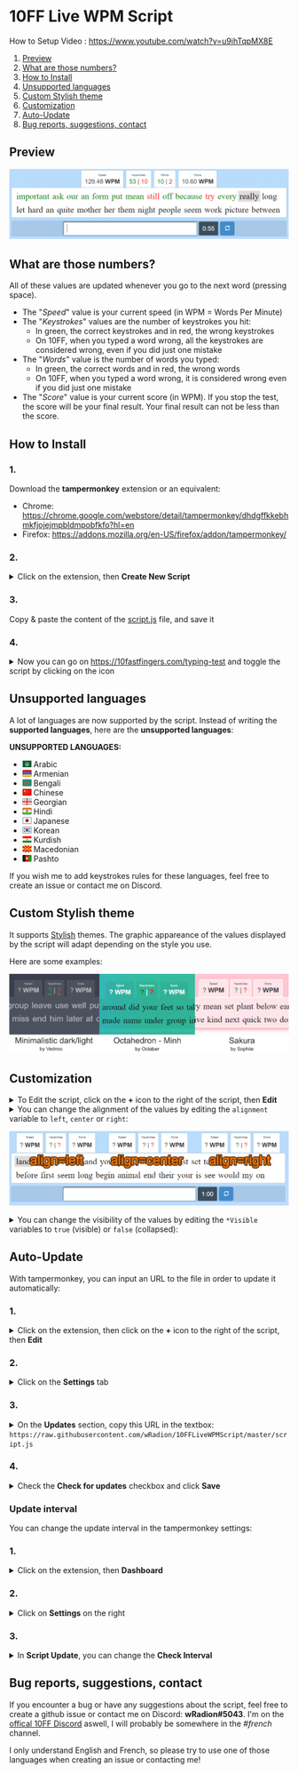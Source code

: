 # 10FF Live WPM Script

How to Setup Video : https://www.youtube.com/watch?v=u9ihTqpMX8E

1. [Preview](#preview)
2. [What are those numbers?](#what-are-those-numbers)
3. [How to Install](#how-to-install)
4. [Unsupported languages](#unsupported-languages)
5. [Custom Stylish theme](#custom-stylish-theme)
6. [Customization](#customization)
7. [Auto-Update](#auto-update)
8. [Bug reports, suggestions, contact](#bug-reports-suggestions-contact)

## Preview

![Preview](./README/preview.png)

## What are those numbers?

All of these values are updated whenever you go to the next word (pressing space).

- The "_Speed_" value is your current speed (in WPM = Words Per Minute)
- The "_Keystrokes_" values are the number of keystrokes you hit:
  - In green, the correct keystrokes and in red, the wrong keystrokes
  - On 10FF, when you typed a word wrong, all the keystrokes are considered wrong, even if you did just one mistake
- The "_Words_" value is the number of words you typed:
  - In green, the correct words and in red, the wrong words
  - On 10FF, when you typed a word wrong, it is considered wrong even if you did just one mistake
- The "_Score_" value is your current score (in WPM). If you stop the test, the score will be your final result. Your final result can not be less than the score.

## How to Install

### 1.
Download the **tampermonkey** extension or an equivalent:
- Chrome: https://chrome.google.com/webstore/detail/tampermonkey/dhdgffkkebhmkfjojejmpbldmpobfkfo?hl=en
- Firefox: https://addons.mozilla.org/en-US/firefox/addon/tampermonkey/

### 2.
<details>
  <summary>Click on the extension, then <b>Create New Script</b></summary>

  ![Image](./README/1.png)
</details>

### 3.
Copy & paste the content of the [script.js](./script.js) file, and save it

### 4.
<details>
  <summary>Now you can go on <a href="https://10fastfingers.com/typing-test/">https://10fastfingers.com/typing-test</a> and toggle the script by clicking on the icon</summary>

  ![Image](./README/2.png)
</details>

## Unsupported languages

A lot of languages are now supported by the script. Instead of writing the **supported languages**, here are the **unsupported languages**:

**UNSUPPORTED LANGUAGES:**
- ![Arabic](./README/flags/arabic.png) Arabic
- ![AM](./README/flags/am.png) Armenian
- ![BD](./README/flags/bd.png) Bengali
- ![CN](./README/flags/cn.png) Chinese
- ![GE](./README/flags/ge.png) Georgian
- ![IN](./README/flags/in.png) Hindi
- ![JP](./README/flags/jp.png) Japanese
- ![KR](./README/flags/kr.png) Korean
- ![Kurdish](./README/flags/kurdish.png) Kurdish
- ![MK](./README/flags/mk.png) Macedonian
- ![AF](./README/flags/af.png) Pashto

If you wish me to add keystrokes rules for these languages, feel free to create an issue or contact me on Discord.

## Custom Stylish theme

It supports [Stylish](https://chrome.google.com/webstore/detail/stylish-custom-themes-for/fjnbnpbmkenffdnngjfgmeleoegfcffe?hl=en) themes. The graphic appareance of the values displayed by the script will adapt depending on the style you use.

Here are some examples:

![Styles Preview](./README/preview_styles.png)

## Customization

<details>
  <summary>To Edit the script, click on the <b>+</b> icon to the right of the script, then <b>Edit</b></summary>

  ![Image](./README/auto-update/1-1.gif)
</details>

<details>
  <summary>You can change the alignment of the values by editing the <code>alignment</code> variable to <code>left</code>, <code>center</code> or <code>right</code>:</summary>


  ![CustomAlignment](./README/custom_align.png)
</details>

![Alignments](./README/alignments.png)

<details>
  <summary>You can change the visibility of the values by editing the <code>*Visible</code> variables to <code>true</code> (visible) or <code>false</code> (collapsed):</summary>

  ![CustomVisibility](./README/custom_visibility.png)
</details>

## Auto-Update

With tampermonkey, you can input an URL to the file in order to update it automatically:

### 1.
<details>
  <summary>Click on the extension, then click on the <b>+</b> icon to the right of the script, then <b>Edit</b></summary>

  ![Image](./README/auto-update/1-1.gif)
</details>

### 2.
<details>
  <summary>Click on the <b>Settings</b> tab</summary>

  ![Image](./README/auto-update/1-2.png)
</details>

### 3.
<details>
  <summary>On the <b>Updates</b> section, copy this URL in the textbox: <code>https://raw.githubusercontent.com/wRadion/10FFLiveWPMScript/master/script.js</code></summary>

  ![Image](./README/auto-update/1-3.png)
</details>

### 4.
<details>
  <summary>Check the <b>Check for updates</b> checkbox and click <b>Save</b></summary>

  ![Image](./README/auto-update/1-4.png)
</details>

### Update interval

You can change the update interval in the tampermonkey settings:

### 1.
<details>
  <summary>Click on the extension, then <b>Dashboard</b></summary>

  ![Image](./README/auto-update/2-1.png)
</details>

### 2.
<details>
  <summary>Click on <b>Settings</b> on the right</summary>

  ![Image](./README/auto-update/2-2.png)
</details>

### 3.
<details>
  <summary>In <b>Script Update</b>, you can change the <b>Check Interval</b></summary>

  ![Image](./README/auto-update/2-3.png)
</details>

## Bug reports, suggestions, contact

If you encounter a bug or have any suggestions about the script, feel free to create a github issue or contact me on Discord: **wRadion#5043**. I'm on the [offical 10FF Discord](https://discord.gg/4KypVEM) aswell, I will probably be somewhere in the _#french_ channel.

I only understand English and French, so please try to use one of those languages when creating an issue or contacting me!
